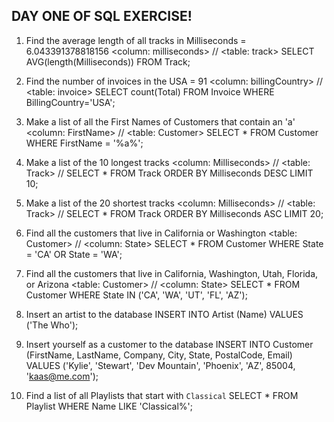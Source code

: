 ## DAY ONE OF SQL EXERCISE! 

1. Find the average length of all tracks in Milliseconds = 6.043391378818156
<column: milliseconds> // <table: track>
SELECT AVG(length(Milliseconds)) 
FROM Track;

2. Find the number of invoices in the USA = 91
<column: billingCountry> // <table: invoice>
SELECT count(Total) 
FROM Invoice 
WHERE BillingCountry='USA';

3. Make a list of all the First Names of Customers that contain an 'a'
<column: FirstName> // <table: Customer>
SELECT *
FROM Customer
WHERE FirstName = '%a%';

4. Make a list of the 10 longest tracks
<column: Milliseconds> // <table: Track> // <ORDER BY> <LIMIT>
SELECT *
FROM Track
ORDER BY Milliseconds DESC
LIMIT 10;

5. Make a list of the 20 shortest tracks
<column: Milliseconds> // <table: Track> // <ORDER BY> <LIMIT>
SELECT *
FROM Track
ORDER BY Milliseconds ASC
LIMIT 20;

6. Find all the customers that live in California or Washington
<table: Customer> // <column: State>
SELECT *
FROM Customer
WHERE State = 'CA' OR State = 'WA';

7. Find all the customers that live in California, Washington, Utah, Florida, or Arizona
<table: Customer> // <column: State>
SELECT *
FROM Customer
WHERE State IN ('CA', 'WA', 'UT', 'FL', 'AZ');

8. Insert an artist to the database
INSERT INTO Artist (Name)
VALUES ('The Who');

9. Insert yourself as a customer to the database
INSERT INTO Customer (FirstName, LastName, Company, City, State, PostalCode, Email)
VALUES ('Kylie', 'Stewart', 'Dev Mountain', 'Phoenix', 'AZ', 85004, 'kaas@me.com');

10. Find a list of all Playlists that start with `Classical` 
SELECT * 
FROM Playlist
WHERE Name LIKE 'Classical%';